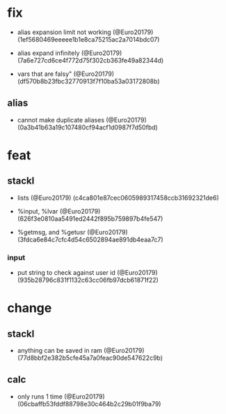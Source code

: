 
# fix

* alias expansion limit not working (@Euro20179) (1ef5680469eeeee1b1e8ca75215ac2a7014bdc07)

* alias expand infinitely (@Euro20179) (7a6e727cd6ce4f772d75f302cb363fe49a82344d)

* vars that are falsy" (@Euro20179) (df570b8b23fbc32770913f7f10ba53a03172808b)

## alias

* cannot make duplicate aliases (@Euro20179) (0a3b41b63a19c107480cf94acf1d0987f7d50fbd)


# feat

## stackl

* lists (@Euro20179) (c4ca801e87cec0605989317458ccb31692321de6)

* %input, %lvar (@Euro20179) (626f3e0810aa5491ed2442f895b759897b4fe547)

* %getmsg, and %getusr (@Euro20179) (3fdca6e84c7cfc4d54c6502894ae891db4eaa7c7)

### input

* put string to check against user id (@Euro20179) (935b28796c831f1132c63cc06fb97dcb61871f22)


# change

## stackl

* anything can be saved in ram (@Euro20179) (77d8bbf2e382b5cfe45a7a0feac90de547622c9b)

## calc

* only runs 1 time (@Euro20179) (06cbaffb53fddf88798e30c464b2c29b01f9ba79)


